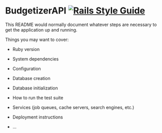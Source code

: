 # BudgetizerAPI [![Rails Style Guide](https://img.shields.io/badge/code_style-rubocop-brightgreen.svg)](https://github.com/rubocop/rubocop-rails)

This README would normally document whatever steps are necessary to get the
application up and running.

Things you may want to cover:

* Ruby version

* System dependencies

* Configuration

* Database creation

* Database initialization

* How to run the test suite

* Services (job queues, cache servers, search engines, etc.)

* Deployment instructions

* ...
